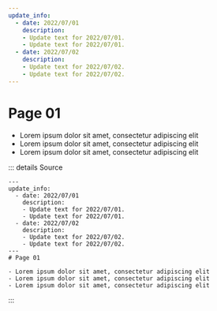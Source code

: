 ```yaml
---
update_info:
  - date: 2022/07/01
    description:
    - Update text for 2022/07/01.
    - Update text for 2022/07/01.
  - date: 2022/07/02
    description:
    - Update text for 2022/07/02.
    - Update text for 2022/07/02.
---
```

# Page 01

- Lorem ipsum dolor sit amet, consectetur adipiscing elit
- Lorem ipsum dolor sit amet, consectetur adipiscing elit
- Lorem ipsum dolor sit amet, consectetur adipiscing elit



::: details Source
````
---
update_info:
  - date: 2022/07/01
    description:
    - Update text for 2022/07/01.
    - Update text for 2022/07/01.
  - date: 2022/07/02
    description:
    - Update text for 2022/07/02.
    - Update text for 2022/07/02.
---
# Page 01

- Lorem ipsum dolor sit amet, consectetur adipiscing elit
- Lorem ipsum dolor sit amet, consectetur adipiscing elit
- Lorem ipsum dolor sit amet, consectetur adipiscing elit
````
:::
